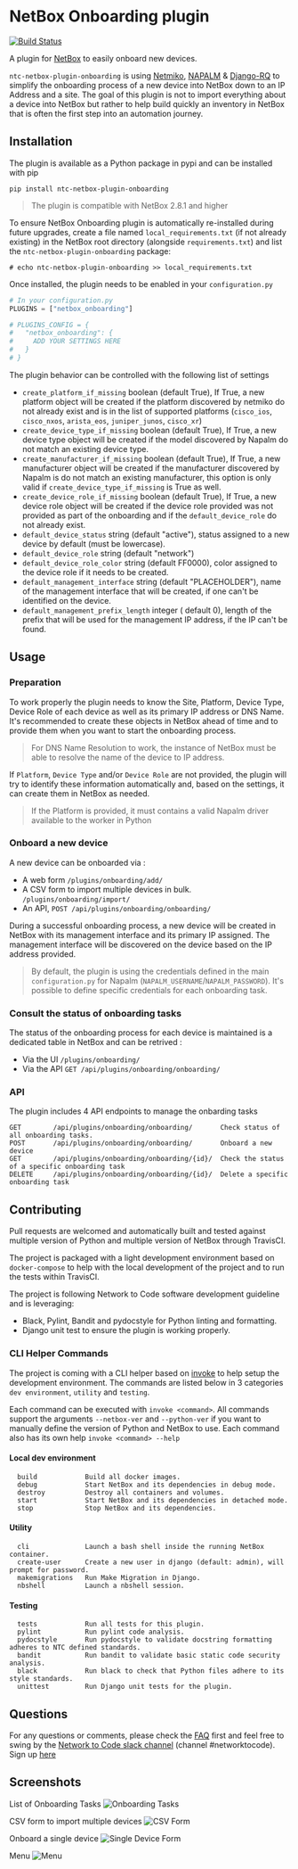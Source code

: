 # NetBox Onboarding plugin

<!-- Build status with linky to the builds for ease of access. -->
[![Build Status](https://travis-ci.com/networktocode/ntc-netbox-plugin-onboarding.svg?token=29s5AiDXdkDPwzSmDpxg&branch=master)](https://travis-ci.com/networktocode/ntc-netbox-plugin-onboarding)

A plugin for [NetBox](https://github.com/netbox-community/netbox) to easily onboard new devices.

`ntc-netbox-plugin-onboarding` is using [Netmiko](https://github.com/ktbyers/netmiko), [NAPALM](https://napalm.readthedocs.io/en/latest/) & [Django-RQ](https://github.com/rq/django-rq) to simplify the onboarding process of a new device into NetBox down to an IP Address and a site.
The goal of this plugin is not to import everything about a device into NetBox but rather to help build quickly an inventory in NetBox that is often the first step into an automation journey.

## Installation

The plugin is available as a Python package in pypi and can be installed with pip
```shell
pip install ntc-netbox-plugin-onboarding
```

> The plugin is compatible with NetBox 2.8.1 and higher
 
To ensure NetBox Onboarding plugin is automatically re-installed during future upgrades, create a file named `local_requirements.txt` (if not already existing) in the NetBox root directory (alongside `requirements.txt`) and list the `ntc-netbox-plugin-onboarding` package:

```no-highlight
# echo ntc-netbox-plugin-onboarding >> local_requirements.txt
```

Once installed, the plugin needs to be enabled in your `configuration.py`
```python
# In your configuration.py
PLUGINS = ["netbox_onboarding"]

# PLUGINS_CONFIG = {
#   "netbox_onboarding": {
#     ADD YOUR SETTINGS HERE
#   }
# }
```

The plugin behavior can be controlled with the following list of settings

- `create_platform_if_missing` boolean (default True), If True, a new platform object will be created if the platform discovered by netmiko do not already exist and is in the list of supported platforms (`cisco_ios`, `cisco_nxos`, `arista_eos`, `juniper_junos`, `cisco_xr`)
- `create_device_type_if_missing` boolean (default True), If True, a new device type object will be created if the model discovered by Napalm do not match an existing device type.
- `create_manufacturer_if_missing` boolean (default True), If True, a new manufacturer object will be created if the manufacturer discovered by Napalm is do not match an existing manufacturer, this option is only valid if `create_device_type_if_missing` is True as well.
- `create_device_role_if_missing` boolean (default True), If True, a new device role object will be created if the device role provided was not provided as part of the onboarding and if the `default_device_role` do not already exist. 
- `default_device_status` string (default "active"), status assigned to a new device by default (must be lowercase).
- `default_device_role` string (default "network")
- `default_device_role_color` string (default FF0000), color assigned to the device role if it needs to be created.
- `default_management_interface` string (default "PLACEHOLDER"), name of the management interface that will be created, if one can't be identified on the device.
- `default_management_prefix_length` integer ( default 0), length of the prefix that will be used for the management IP address, if the IP can't be found.

## Usage

### Preparation

To work properly the plugin needs to know the Site, Platform, Device Type, Device Role of each
device as well as its primary IP address or DNS Name. It's recommended to create these objects in
NetBox ahead of time and to provide them when you want to start the onboarding process.

> For DNS Name Resolution to work, the instance of NetBox must be able to resolve the name of the
> device to IP address.

If `Platform`, `Device Type` and/or `Device Role` are not provided, the plugin will try to identify these information automatically and, based on the settings, it can create them in NetBox as needed.
> If the Platform is provided, it must contains a valid Napalm driver available to the worker in Python

### Onboard a new device

A new device can be onboarded via :
- A web form  `/plugins/onboarding/add/`
- A CSV form to import multiple devices in bulk. `/plugins/onboarding/import/`
- An API, `POST /api/plugins​/onboarding​/onboarding​/`

During a successful onboarding process, a new device will be created in NetBox with its management interface and its primary IP assigned. The management interface will be discovered on the device based on the IP address provided.

> By default, the plugin is using the credentials defined in the main `configuration.py` for Napalm (`NAPALM_USERNAME`/`NAPALM_PASSWORD`). It's possible to define specific credentials for each onboarding task.

### Consult the status of onboarding tasks

The status of the onboarding process for each device is maintained is a dedicated table in NetBox and can be retrived :
- Via the UI `/plugins/onboarding/`
- Via the API `GET /api/plugins​/onboarding​/onboarding​/`

### API

The plugin includes 4 API endpoints to manage the onbarding tasks

```shell
GET        /api/plugins​/onboarding​/onboarding​/       Check status of all onboarding tasks.
POST    ​   /api/plugins​/onboarding​/onboarding​/       Onboard a new device
GET     ​   /api/plugins​/onboarding​/onboarding​/{id}​/  Check the status of a specific onboarding task
DELETE    ​ /api/plugins​/onboarding​/onboarding​/{id}​/  Delete a specific onboarding task
```

## Contributing

Pull requests are welcomed and automatically built and tested against multiple version of Python and multiple version of NetBox through TravisCI.

The project is packaged with a light development environment based on `docker-compose` to help with the local development of the project and to run the tests within TravisCI.

The project is following Network to Code software development guideline and is leveraging:
- Black, Pylint, Bandit and pydocstyle for Python linting and formatting.
- Django unit test to ensure the plugin is working properly.

### CLI Helper Commands

The project is coming with a CLI helper based on [invoke](http://www.pyinvoke.org/) to help setup the development environment. The commands are listed below in 3 categories `dev environment`, `utility` and `testing`. 

Each command can be executed with `invoke <command>`. All commands support the arguments `--netbox-ver` and `--python-ver` if you want to manually define the version of Python and NetBox to use. Each command also has its own help `invoke <command> --help`

#### Local dev environment
```
  build            Build all docker images.
  debug            Start NetBox and its dependencies in debug mode.
  destroy          Destroy all containers and volumes.
  start            Start NetBox and its dependencies in detached mode.
  stop             Stop NetBox and its dependencies.
```

#### Utility 
```
  cli              Launch a bash shell inside the running NetBox container.
  create-user      Create a new user in django (default: admin), will prompt for password.
  makemigrations   Run Make Migration in Django.
  nbshell          Launch a nbshell session.
```
#### Testing 

```
  tests            Run all tests for this plugin.
  pylint           Run pylint code analysis.
  pydocstyle       Run pydocstyle to validate docstring formatting adheres to NTC defined standards.
  bandit           Run bandit to validate basic static code security analysis.
  black            Run black to check that Python files adhere to its style standards.
  unittest         Run Django unit tests for the plugin.
```

## Questions

For any questions or comments, please check the [FAQ](FAQ.md) first and feel free to swing by the [Network to Code slack channel](https://networktocode.slack.com/) (channel #networktocode).
Sign up [here](http://slack.networktocode.com/)

## Screenshots

List of Onboarding Tasks
![Onboarding Tasks](docs/images/onboarding_tasks_view.png)

CSV form to import multiple devices
![CSV Form](docs/images/csv_import_view.png)

Onboard a single device
![Single Device Form](docs/images/single_device_form.png)

Menu 
![Menu](docs/images/menu.png)

